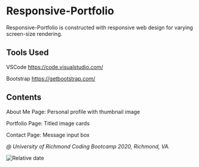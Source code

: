 # Responsive-Portfolio

Responsive-Portfolio is constructed with responsive web design for varying screen-size rendering.

## Tools Used

VSCode https://code.visualstudio.com/

Bootstrap https://getbootstrap.com/


## Contents

About Me Page: Personal profile with thumbnail image

Portfolio Page: Titled image cards

Contact Page: Message input box


*@ University of Richmond Coding Bootcamp 2020, Richmond, VA.*

![Relative date](https://img.shields.io/date/1587167966476)
